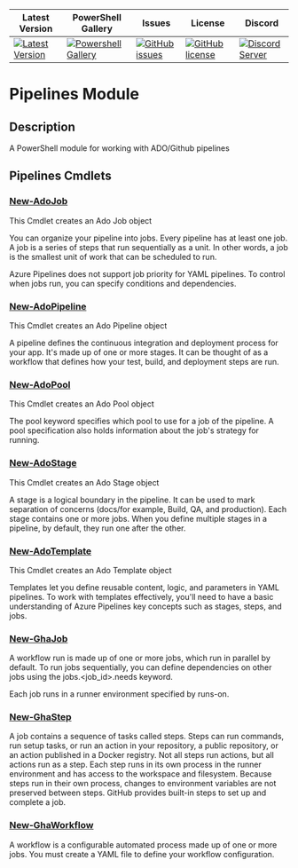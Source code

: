 | Latest Version | PowerShell Gallery | Issues | License | Discord |
|-----------------|----------------|----------------|----------------|----------------|
| [![Latest Version](https://img.shields.io/github/v/tag/mod-posh/Pipelines)](https://github.com/mod-posh/Pipelines/tags) | [![Powershell Gallery](https://img.shields.io/powershellgallery/dt/Pipelines)](https://www.powershellgallery.com/packages/Pipelines) | [![GitHub issues](https://img.shields.io/github/issues/mod-posh/Pipelines)](https://github.com/mod-posh/Pipelines/issues) | [![GitHub license](https://img.shields.io/github/license/mod-posh/Pipelines)](https://github.com/mod-posh/Pipelines/blob/master/LICENSE) | [![Discord Server](https://assets-global.website-files.com/6257adef93867e50d84d30e2/636e0b5493894cf60b300587_full_logo_white_RGB.svg)](https://discord.com/channels/1044305359021555793/1044305781627035811) |
# Pipelines Module

## Description

A PowerShell module for working with ADO/Github pipelines

## Pipelines Cmdlets

### [New-AdoJob](docs/New-AdoJob.md)

This Cmdlet creates an Ado Job object

You can organize your pipeline into jobs. Every pipeline has at least one job.
A job is a series of steps that run sequentially as a unit. In other words, a
job is the smallest unit of work that can be scheduled to run.

Azure Pipelines does not support job priority for YAML pipelines. To control
when jobs run, you can specify conditions and dependencies.

### [New-AdoPipeline](docs/New-AdoPipeline.md)

This Cmdlet creates an Ado Pipeline object

A pipeline defines the continuous integration and deployment process for your
app. It's made up of one or more stages. It can be thought of as a workflow that
defines how your test, build, and deployment steps are run.

### [New-AdoPool](docs/New-AdoPool.md)

This Cmdlet creates an Ado Pool object

The pool keyword specifies which pool to use for a job of the pipeline. A pool
specification also holds information about the job's strategy for running.

### [New-AdoStage](docs/New-AdoStage.md)

This Cmdlet creates an Ado Stage object

A stage is a logical boundary in the pipeline. It can be used to mark separation
of concerns (docs/for example, Build, QA, and production). Each stage contains one or
more jobs. When you define multiple stages in a pipeline, by default, they run
one after the other.

### [New-AdoTemplate](docs/New-AdoTemplate.md)

This Cmdlet creates an Ado Template object

Templates let you define reusable content, logic, and parameters in YAML pipelines.
To work with templates effectively, you'll need to have a basic understanding of
Azure Pipelines key concepts such as stages, steps, and jobs.

### [New-GhaJob](docs/New-GhaJob.md)

A workflow run is made up of one or more jobs, which run in parallel by default.
To run jobs sequentially, you can define dependencies on other jobs using the
jobs.<job_id>.needs keyword.

Each job runs in a runner environment specified by runs-on.

### [New-GhaStep](docs/New-GhaStep.md)

A job contains a sequence of tasks called steps. Steps can run commands, run
setup tasks, or run an action in your repository, a public repository, or an
action published in a Docker registry. Not all steps run actions, but all
actions run as a step. Each step runs in its own process in the runner
environment and has access to the workspace and filesystem. Because steps run in
their own process, changes to environment variables are not preserved between
steps. GitHub provides built-in steps to set up and complete a job.

### [New-GhaWorkflow](docs/New-GhaWorkflow.md)

A workflow is a configurable automated process made up of one or more jobs. You
must create a YAML file to define your workflow configuration.

